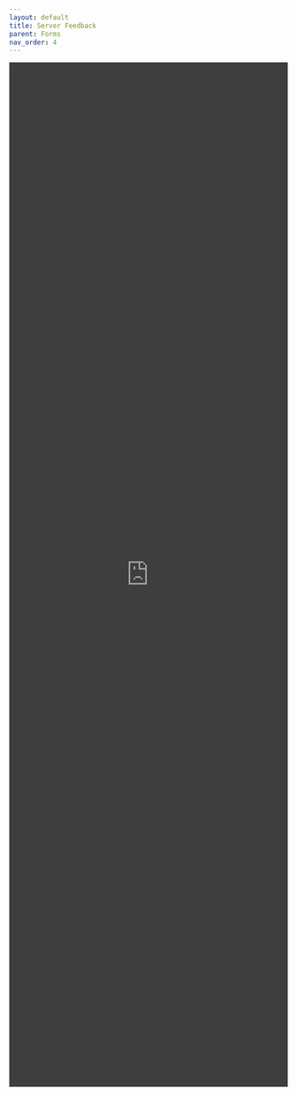 ```yaml
---
layout: default
title: Server Feedback
parent: Forms
nav_order: 4
---
```


<iframe src="https://docs.google.com/forms/d/e/1FAIpQLSfjKUoqchtf8zLIcwodZ6JAPeoS-moGHaVqGFhRW49qnlAtng/viewform?embedded=true" width="100%" height="1850" frameborder="0" marginheight="0" marginwidth="0" style="filter: invert(85%);">Loading form…</iframe>
